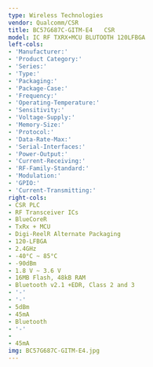 ```yaml
---
type: Wireless Technologies
vendor: Qualcomm/CSR
title: BC57G687C-GITM-E4　　CSR
model: IC RF TXRX+MCU BLUTOOTH 120LFBGA
left-cols:
- 'Manufacturer:'
- 'Product Category:'
- 'Series:'
- 'Type:'
- 'Packaging:'
- 'Package-Case:'
- 'Frequency:'
- 'Operating-Temperature:'
- 'Sensitivity:'
- 'Voltage-Supply:'
- 'Memory-Size:'
- 'Protocol:'
- 'Data-Rate-Max:'
- 'Serial-Interfaces:'
- 'Power-Output:'
- 'Current-Receiving:'
- 'RF-Family-Standard:'
- 'Modulation:'
- 'GPIO:'
- 'Current-Transmitting:'
right-cols:
- CSR PLC
- RF Transceiver ICs
- BlueCoreR
- TxRx + MCU
- Digi-ReelR Alternate Packaging
- 120-LFBGA
- 2.4GHz
- -40°C ~ 85°C
- -90dBm
- 1.8 V ~ 3.6 V
- 16MB Flash, 48kB RAM
- Bluetooth v2.1 +EDR, Class 2 and 3
- '-'
- '-'
- 5dBm
- 45mA
- Bluetooth
- '-'
-  
- 45mA
img: BC57G687C-GITM-E4.jpg
---
```

